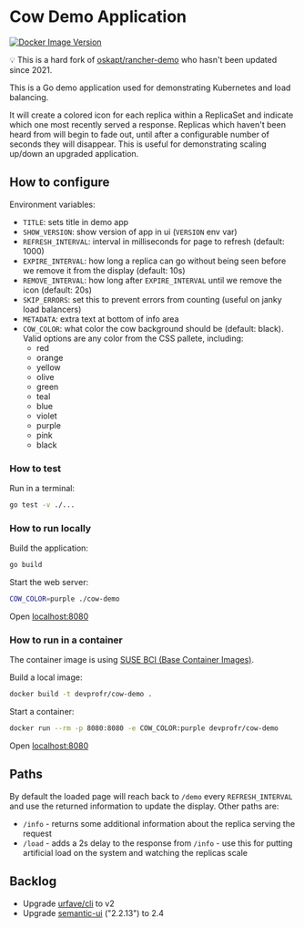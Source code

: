 # Cow Demo Application

[![Docker Image Version](https://img.shields.io/docker/v/devprofr/cow-demo?label=Docker)](https://hub.docker.com/r/devprofr/cow-demo)

💡 This is a hard fork of [oskapt/rancher-demo](https://github.com/oskapt/rancher-demo) who hasn't been updated since 2021.

This is a Go demo application used for demonstrating Kubernetes and load balancing.

It will create a colored icon for each replica within a ReplicaSet and indicate which one most recently served a response.
Replicas which haven't been heard from will begin to fade out, until after a configurable number of seconds they will disappear.
This is useful for demonstrating scaling up/down an upgraded application.

## How to configure

Environment variables:

- `TITLE`: sets title in demo app
- `SHOW_VERSION`: show version of app in ui (`VERSION` env var)
- `REFRESH_INTERVAL`: interval in milliseconds for page to refresh (default: 1000)
- `EXPIRE_INTERVAL`: how long a replica can go without being seen before we remove it from the display (default: 10s)
- `REMOVE_INTERVAL`: how long after `EXPIRE_INTERVAL` until we remove the icon (default: 20s)
- `SKIP_ERRORS`: set this to prevent errors from counting (useful on janky load balancers)
- `METADATA`: extra text at bottom of info area
- `COW_COLOR`: what color the cow background should be (default: black). Valid options are any color from the CSS pallete, including:
  - red
  - orange
  - yellow
  - olive
  - green
  - teal
  - blue
  - violet
  - purple
  - pink
  - black

### How to test

Run in a terminal:

```bash
go test -v ./...
```

### How to run locally

Build the application:

```bash
go build
```

Start the web server:

````bash
COW_COLOR=purple ./cow-demo
````

Open [localhost:8080](http://localhost:8080)

### How to run in a container

The container image is using [SUSE BCI (Base Container Images)](https://registry.suse.com/).

Build a local image:

```bash
docker build -t devprofr/cow-demo .
```

Start a container:

```bash
docker run --rm -p 8080:8080 -e COW_COLOR:purple devprofr/cow-demo
```

Open [localhost:8080](http://localhost:8080)

## Paths

By default the loaded page will reach back to `/demo` every `REFRESH_INTERVAL` and use the returned information to update the display. Other paths are:

- `/info` - returns some additional information about the replica serving the request
- `/load` - adds a 2s delay to the response from `/info` - use this for putting artificial load on the system and watching the replicas scale

## Backlog

* Upgrade [urfave/cli](https://cli.urfave.org/) to v2
* Upgrade [semantic-ui](https://semantic-ui.com/) ("2.2.13") to 2.4
